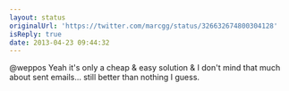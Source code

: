 ```yaml
---
layout: status
originalUrl: 'https://twitter.com/marcgg/status/326632674800304128'
isReply: true
date: 2013-04-23 09:44:32
---
```


@weppos Yeah it's only a cheap &amp; easy solution &amp; I don't mind that much about sent emails… still better than nothing I guess.
